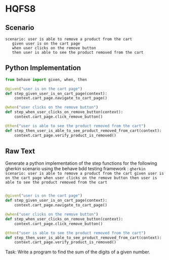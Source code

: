 # HQFS8
## Scenario
```gherkin
scenario: user is able to remove a product from the cart 
   given user is on the cart page 
   when user clicks on the remove button 
   then user is able to see the product removed from the cart
```


## Python Implementation
```python
from behave import given, when, then

@given("user is on the cart page")
def step_given_user_is_on_cart_page(context):
    context.cart_page.navigate_to_cart_page()

@when("user clicks on the remove button")
def step_when_user_clicks_on_remove_button(context):
    context.cart_page.click_remove_button()

@then("user is able to see the product removed from the cart")
def step_then_user_is_able_to_see_product_removed_from_cart(context):
    context.cart_page.verify_product_is_removed()
```


## Raw Text
Generate a python implementation of the step functions for the following gherkin scenario using the behave bdd testing framework : ```gherkin scenario: user is able to remove a product from the cart given user is on the cart page when user clicks on the remove button then user is able to see the product removed from the cart ```



```python from behave import given, when, then

@given("user is on the cart page")
def step_given_user_is_on_cart_page(context):
    context.cart_page.navigate_to_cart_page()

@when("user clicks on the remove button")
def step_when_user_clicks_on_remove_button(context):
    context.cart_page.click_remove_button()

@then("user is able to see the product removed from the cart")
def step_then_user_is_able_to_see_product_removed_from_cart(context):
    context.cart_page.verify_product_is_removed()
```

Task: Write a program to find the sum of the digits of a given number.
